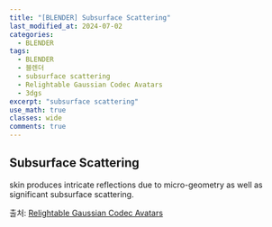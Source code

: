 ```yaml
---
title: "[BLENDER] Subsurface Scattering"
last_modified_at: 2024-07-02
categories:
  - BLENDER
tags:
  - BLENDER
  - 블렌더
  - subsurface scattering
  - Relightable Gaussian Codec Avatars
  - 3dgs
excerpt: "subsurface scattering"
use_math: true
classes: wide
comments: true
---
```


## Subsurface Scattering

skin produces intricate reflections due to micro-geometry as well as significant subsurface scattering.

출처: [Relightable Gaussian Codec Avatars](https://arxiv.org/abs/2312.03704)
